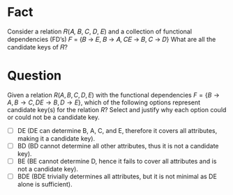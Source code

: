 # Fact

Consider a relation 𝑅(𝐴, 𝐵, 𝐶, 𝐷, 𝐸) and a collection of functional
dependencies (FD’s) 𝐹 = {𝐵 → 𝐸, 𝐵 → 𝐴, 𝐶𝐸 → 𝐵, 𝐶 → 𝐷}
What are all the candidate keys of 𝑅?

# Question
Given a relation $R(A, B, C, D, E)$ with the functional dependencies $F = \{B \to A, B \to C, DE \to B, D \to E\}$, which of the following options represent candidate key(s) for the relation $R$? Select and justify why each option could or could not be a candidate key.

- [ ] DE (DE can determine B, A, C, and E, therefore it covers all attributes, making it a candidate key).
- [ ] BD (BD cannot determine all other attributes, thus it is not a candidate key).
- [ ] BE (BE cannot determine D, hence it fails to cover all attributes and is not a candidate key).
- [ ] BDE (BDE trivially determines all attributes, but it is not minimal as DE alone is sufficient).
